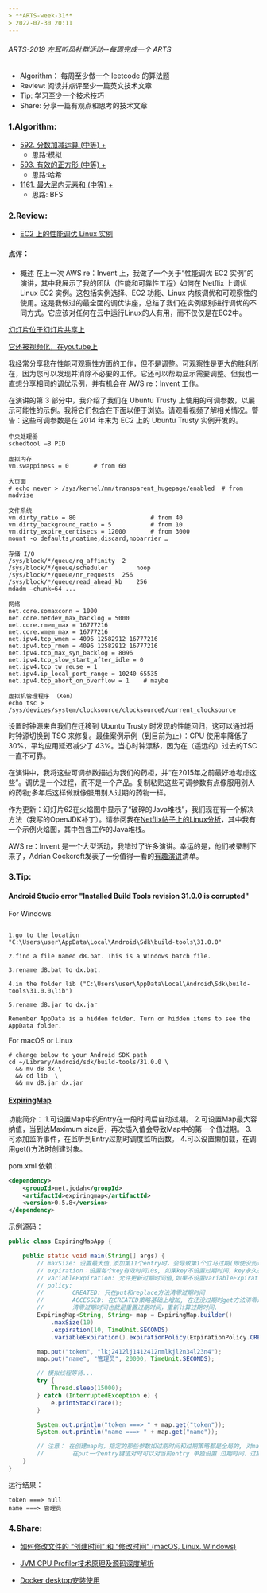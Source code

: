 ```yaml
---
> **ARTS-week-31**
> 2022-07-30 20:11
---
```



###### ARTS-2019 左耳听风社群活动--每周完成一个 ARTS
- Algorithm： 每周至少做一个 leetcode 的算法题
- Review: 阅读并点评至少一篇英文技术文章
- Tip: 学习至少一个技术技巧
- Share: 分享一篇有观点和思考的技术文章

### 1.Algorithm:

- [592. 分数加减运算 (中等) +](https://leetcode.cn/submissions/detail/342561658/)  
  + 思路:模拟
- [593. 有效的正方形 (中等) +](https://leetcode.cn/submissions/detail/343412755/)  
  + 思路:哈希
- [1161. 最大层内元素和 (中等) +](https://leetcode.cn/submissions/detail/343892873/)  
  + 思路: BFS


### 2.Review:

- [EC2 上的性能调优 Linux 实例](https://brendangregg.com/blog/2015-03-03/performance-tuning-linux-instances-on-ec2.html)  

#### 点评：

- 概述
在上一次 AWS re：Invent 上，我做了一个关于“性能调优 EC2 实例”的演讲，其中我展示了我的团队（性能和可靠性工程）如何在 Netflix 上调优 Linux EC2 实例。这包括实例选择、EC2 功能、Linux 内核调优和可观察性的使用。这是我做过的最全面的调优讲座，总结了我们在实例级别进行调优的不同方式。它应该对任何在云中运行Linux的人有用，而不仅仅是在EC2中。

[幻灯片位于幻灯片共享上](http://www.slideshare.net/brendangregg/performance-tuning-ec2-instances)

[它还被视频化，在youtube上](https://www.youtube.com/watch?v=7Cyd22kOqWc)


我经常分享我在性能可观察性方面的工作，但不是调整。可观察性是更大的胜利所在，因为您可以发现并消除不必要的工作。它还可以帮助显示需要调整。但我也一直想分享相同的调优示例，并有机会在 AWS re：Invent 工作。

在演讲的第 3 部分中，我介绍了我们在 Ubuntu Trusty 上使用的可调参数，以展示可能性的示例。我将它们包含在下面以便于浏览。请观看视频了解相关情况。警告：这些可调参数是在 2014 年末为 EC2 上的 Ubuntu Trusty 实例开发的。

```
中央处理器
schedtool –B PID

虚拟内存
vm.swappiness = 0       # from 60

大页面
# echo never > /sys/kernel/mm/transparent_hugepage/enabled  # from madvise

文件系统
vm.dirty_ratio = 80                     # from 40
vm.dirty_background_ratio = 5           # from 10
vm.dirty_expire_centisecs = 12000       # from 3000
mount -o defaults,noatime,discard,nobarrier …

存储 I/O
/sys/block/*/queue/rq_affinity  2
/sys/block/*/queue/scheduler        noop
/sys/block/*/queue/nr_requests  256
/sys/block/*/queue/read_ahead_kb    256
mdadm –chunk=64 ...

网络
net.core.somaxconn = 1000
net.core.netdev_max_backlog = 5000
net.core.rmem_max = 16777216
net.core.wmem_max = 16777216
net.ipv4.tcp_wmem = 4096 12582912 16777216
net.ipv4.tcp_rmem = 4096 12582912 16777216
net.ipv4.tcp_max_syn_backlog = 8096
net.ipv4.tcp_slow_start_after_idle = 0
net.ipv4.tcp_tw_reuse = 1
net.ipv4.ip_local_port_range = 10240 65535
net.ipv4.tcp_abort_on_overflow = 1    # maybe

虚拟机管理程序 （Xen）
echo tsc > /sys/devices/system/clocksource/clocksource0/current_clocksource
```

设置时钟源来自我们在迁移到 Ubuntu Trusty 时发现的性能回归，这可以通过将时钟源切换到 TSC 来修复。最佳案例示例（到目前为止）：CPU 使用率降低了 30%，平均应用延迟减少了 43%。当心时钟漂移，因为在（遥远的）过去的TSC一直不可靠。

在演讲中，我将这些可调参数描述为我们的药柜，并“在2015年之前最好地考虑这些”。调优是一个过程，而不是一个产品。复制粘贴这些可调参数有点像服用别人的药物;多年后这样做就像服用别人过期的药物一样。

作为更新：幻灯片62在火焰图中显示了“破碎的Java堆栈”，我们现在有一个解决方法（我写的OpenJDK补丁）。请参阅我在[Netflix帖子上的Linux分析](https://brendangregg.com/blog/2015-02-27/linux-profiling-at-netflix.html)，其中我有一个示例火焰图，其中包含工作的Java堆栈。

AWS re：Invent 是一个大型活动，我错过了许多演讲。幸运的是，他们被录制下来了，Adrian Cockcroft发表了一份值得一看的[有趣演讲](http://perfcap.blogspot.com/2014/12/interesting-videos-from-aws-reinvent.html)清单。


### 3.Tip:

#### Android Studio error "Installed Build Tools revision 31.0.0 is corrupted"

For Windows

```

1.go to the location
"C:\Users\user\AppData\Local\Android\Sdk\build-tools\31.0.0"

2.find a file named d8.bat. This is a Windows batch file.

3.rename d8.bat to dx.bat.

4.in the folder lib ("C:\Users\user\AppData\Local\Android\Sdk\build-tools\31.0.0\lib")

5.rename d8.jar to dx.jar

Remember AppData is a hidden folder. Turn on hidden items to see the AppData folder.
```

For macOS or Linux

```
# change below to your Android SDK path
cd ~/Library/Android/sdk/build-tools/31.0.0 \
  && mv d8 dx \
  && cd lib  \
  && mv d8.jar dx.jar
```

#### [ExpiringMap](https://github.com/jhalterman/expiringmap/)

功能简介：
1.可设置Map中的Entry在一段时间后自动过期。
2.可设置Map最大容纳值，当到达Maximum size后，再次插入值会导致Map中的第一个值过期。
3.可添加监听事件，在监听到Entry过期时调度监听函数。
4.可以设置懒加载，在调用get()方法时创建对象。

pom.xml 依赖：

```xml
<dependency> 
    <groupId>net.jodah</groupId> 
    <artifactId>expiringmap</artifactId> 
    <version>0.5.8</version> 
</dependency> 
```

示例源码：

```java
public class ExpiringMapApp {

    public static void main(String[] args) {
        // maxSize: 设置最大值,添加第11个entry时，会导致第1个立马过期(即使没到过期时间)
        // expiration：设置每个key有效时间10s, 如果key不设置过期时间，key永久有效。
        // variableExpiration: 允许更新过期时间值,如果不设置variableExpiration，不允许后面更改过期时间,一旦执行更改过期时间操作会抛异常UnsupportedOperationException
        // policy:
        //        CREATED: 只在put和replace方法清零过期时间
        //        ACCESSED: 在CREATED策略基础上增加, 在还没过期时get方法清零过期时间。
        //        清零过期时间也就是重置过期时间，重新计算过期时间.
        ExpiringMap<String, String> map = ExpiringMap.builder()
            .maxSize(10)
            .expiration(10, TimeUnit.SECONDS)
            .variableExpiration().expirationPolicy(ExpirationPolicy.CREATED).build();

        map.put("token", "lkj2412lj1412412nmlkjl2n34l23n4");
        map.put("name", "管理员", 20000, TimeUnit.SECONDS);

        // 模拟线程等待...
        try {
            Thread.sleep(15000);
        } catch (InterruptedException e) {
            e.printStackTrace();
        }

        System.out.println("token ===> " + map.get("token"));
        System.out.println("name ===> " + map.get("name"));

        // 注意： 在创建map时，指定的那些参数如过期时间和过期策略都是全局的, 对map中添加的每一个entry都适用.
        //        在put一个entry键值对时可以对当前entry 单独设置 过期时间、过期策略,只对当前这个entry有效.
    }
}
```

运行结果：
```
token ===> null
name ===> 管理员
```

### 4.Share:

- [如何修改文件的 “创建时间” 和 “修改时间” (macOS, Linux, Windows)](https://sysin.org/blog/how-to-change-file-date/)  

- [JVM CPU Profiler技术原理及源码深度解析](https://tech.meituan.com/2019/10/10/jvm-cpu-profiler.html)

- [Docker desktop安装使用](http://bigtspace.com/archives/8981.html)